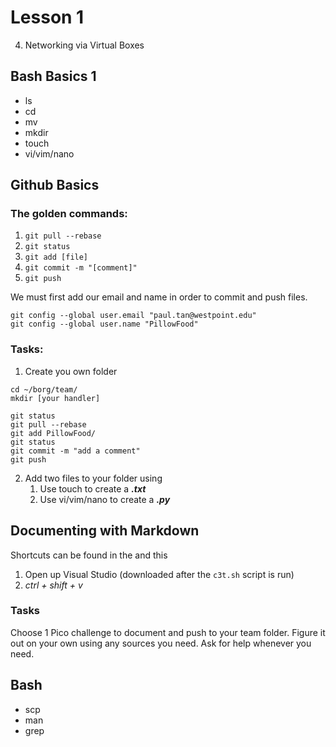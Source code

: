 # Lesson 1


4. Networking via Virtual Boxes

## Bash Basics 1
  * ls
  * cd
  * mv
  * mkdir
  * touch
  * vi/vim/nano

## Github Basics

### The golden commands:

1. `git pull --rebase`
2. `git status`
3. `git add [file]`
4. `git commit -m "[comment]"`
5. `git push`

We must first add our email and name in order to commit and push files.

```
git config --global user.email "paul.tan@westpoint.edu"
git config --global user.name "PillowFood"
```

### Tasks:
1. Create you own folder

```
cd ~/borg/team/
mkdir [your handler]

git status
git pull --rebase
git add PillowFood/
git status
git commit -m "add a comment"
git push
```
2. Add two files to your folder using
   1. Use touch to create a ***.txt***
   2. Use vi/vim/nano to create a ***.py*** 

## Documenting with Markdown
Shortcuts can be found in the  and this 
1. Open up Visual Studio (downloaded after the `c3t.sh` script is run)
2. *ctrl + shift + v*

### Tasks
Choose 1 Pico challenge to document and push to your team folder. Figure it out on your own using any sources you need. Ask for help whenever you need.

  

## Bash
  * scp
  * man
  * grep

